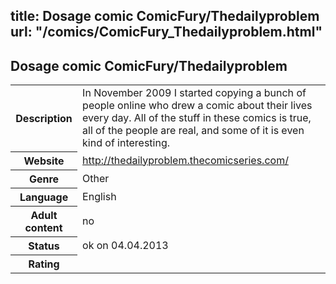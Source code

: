 title: Dosage comic ComicFury/Thedailyproblem
url: "/comics/ComicFury_Thedailyproblem.html"
---
Dosage comic ComicFury/Thedailyproblem
-----------------------------------------

<table class="comicinfo">
<tr>
<th>Description</th><td>In November 2009 I started copying a bunch of people online who drew a comic about their lives every day. All of the stuff in these comics is true, all of the people are real, and some of it is even kind of interesting.</td>
</tr>
<tr>
<th>Website</th><td><a href="http://thedailyproblem.thecomicseries.com/">http://thedailyproblem.thecomicseries.com/</a></td>
</tr>
<tr>
<th>Genre</th><td>Other</td>
</tr>
<tr>
<th>Language</th><td>English</td>
</tr>
<tr>
<th>Adult content</th><td>no</td>
</tr>
<tr>
<th>Status</th><td>ok on 04.04.2013</td>
</tr>
<tr>
<th>Rating</th><td><div class="g-plusone" data-size="standard" data-annotation="bubble"
 data-href="http://thedailyproblem.thecomicseries.com/"></div></td>
</tr>
</table>
<script type="text/javascript">
  (function() {
    var po = document.createElement('script'); po.type = 'text/javascript'; po.async = true;
    po.src = 'https://apis.google.com/js/plusone.js';
    var s = document.getElementsByTagName('script')[0]; s.parentNode.insertBefore(po, s);
  })();
</script>
